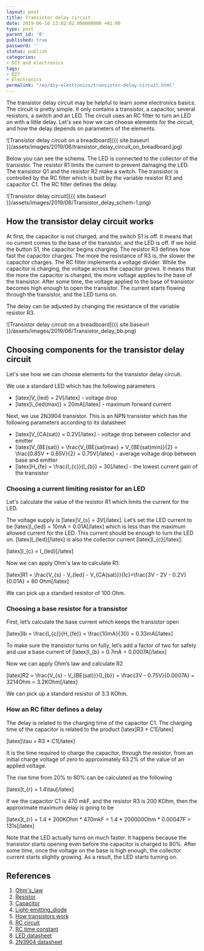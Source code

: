 ```yaml
---
layout: post
title: Transistor delay circuit
date: 2019-06-16 13:02:02.000000000 +01:00
type: post
parent_id: '0'
published: true
password: ''
status: publish
categories:
- DIY and electronics
tags:
- DIY
- Electronics
permalink: "/en/diy-electronics/transistor-delay-circuit.html"
---
```



The transistor delay circuit may be helpful to learn some electronics basics. The circuit is pretty simple. It only contains a transistor, a capacitor, several resistors, a switch and an LED. The circuit uses an RC filter to turn an LED on with a little delay. Let's see how we can choose elements for the circuit, and how the delay depends on parameters of the elements.





![Transistor delay circuit on a breadboard]({{ site.baseurl }}/assets/images/2019/06/transistor_delay_circuit_on_breadboard.jpg)



  
  




Below you can see the schema. The LED is connected to the collector of the transistor. The resistor R1 limits the current to prevent damaging the LED. The transistor Q1 and the resistor R2 make a switch. The transistor is controlled by the RC filter which is built by the variable resistor R3 and capacitor C1. The RC filter defines the delay.





![Transistor delay circuit]({{ site.baseurl }}/assets/images/2019/06/Transistor_delay_schem-1.png)





## How the transistor delay circuit works





At first, the capacitor is not charged, and the switch S1 is off. It means that no current comes to the base of the transistor, and the LED is off. If we hold the button S1, the capacitor begins charging. The resistor R3 defines how fast the capacitor charges. The more the resistance of R3 is, the slower the capacitor charges. The RC filter implements a voltage divider. While the capacitor is charging, the voltage across the capacitor grows. It means that the more the capacitor is charged, the more voltage applies to the base of the transistor. After some time, the voltage applied to the base of transistor becomes high enough to open the transistor. The current starts flowing through the transistor, and the LED turns on.





The delay can be adjusted by changing the resistance of the variable resistor R3.





![Transistor delay circuit on a breadboard]({{ site.baseurl }}/assets/images/2019/06/Transistor_delay_bb.png)





## Choosing components for the transistor delay circuit





Let's see how we can choose elements for the transistor delay circuit.





We use a standard LED which has the following parameters





- [latex]V\_{led} = 2V[/latex] - voltage drop 
- [latex]I\_{led(max)} = 20mA[/latex] - maximum forward current





Next, we use 2N3904 transistor. This is an NPN transistor which has the following parameters according to its datasheet





- [latex]V\_{CA(sat)} = 0.2V[/latex] - voltage drop between collector and emitter
- [latex]V\_{BE(sat)} = \frac{V\_{BE(sat)max} + V\_{BE(sat)min}}{2} = \frac{0.85V + 0.65V}{2} = 0.75V[/latex] - average voltage drop between base and emitter
- [latex]H\_{fe} = \frac{I\_{c}}{I\_{b}} = 30[/latex] - the lowest current gain of the transistor





### Choosing a current limiting resistor for an LED 





Let's calculate the value of the resistor R1 which limits the current for the LED.





The voltage supply is [latex]V\_{s} = 3V[/latex]. Let’s set the LED current to be [latex]I\_{led} = 10mA = 0.01A[/latex] which is less than the maximum allowed current for the LED. This current should be enough to turn the LED on. [latex]I\_{led}[/latex] is also the collector current [latex]I\_{c}[/latex]:





[latex]I\_{c} = I\_{led}[/latex]





Now we can apply Ohm's law to calculate R1:





[latex]R1 = \frac{V\_{s} - V\_{led} - V\_{CA(sat)}}{Ic}=\frac{3V - 2V - 0.2V}{0.01A} = 80 Ohm[/latex]





We can pick up a standard resistor of 100 Ohm.





### Choosing a base resistor for a transistor





First, let’s calculate the base current which keeps the transistor open





[latex]Ib = \frac{I\_{c}}{H\_{fe}} = \frac{10mA}{30} = 0.33mA[/latex]





To make sure the transistor turns on fully, let’s add a factor of two for safety and use a base current of [latex]I\_{b} = 0.7mA = 0.0007A[/latex]





Now we can apply Ohm’s law and calculate R2





[latex]R2 = \frac{V\_{s} - V\_{BE(sat)}}{I\_{b}} = \frac{3V - 0.75V}{0.0007A} = 3214Ohm = 3.2KOhm[/latex]





We can pick up a standard resistor of 3.3 KOhm.





### How an RC filter defines a delay





The delay is related to the charging time of the capacitor C1. The charging time of the capacitor is related to the product [latex]R3 \* C1[/latex]





[latex]\tau = R3 \* C1[/latex]





It is the time required to charge the capacitor, through the resistor, from an initial charge voltage of zero to approximately 63.2% of the value of an applied voltage.





The rise time from 20% to 80% can be calculated as the following





[latex]t\_{r} = 1.4\tau[/latex]





If we the capacitor C1 is 470 mkF, and the resistor R3 is 200 KOhm, then the approximate maximum delay is going to be





[latex]t\_{r} = 1.4 \* 200KOhm \* 470mkF = 1.4 \* 200000Ohm \* 0.00047F = 131s[/latex]





Note that the LED actually turns on much faster. It happens because the transistor starts opening even before the capacitor is charged to 80%. After some time, once the voltage on the base is high enough, the collector current starts slightly growing. As a result, the LED starts turning on.





## References





1. [Ohm's\_law](https://en.wikipedia.org/wiki/Ohm%27s_law)
2. [Resistor](https://en.wikipedia.org/wiki/Resistor)
3. [Capacitor](https://en.wikipedia.org/wiki/Capacitor)
4. [Light-emitting\_diode](https://en.wikipedia.org/wiki/Light-emitting_diode)
5. [How transistors work](https://www.build-electronic-circuits.com/how-transistors-work/)
6. [RC circuit](https://en.wikipedia.org/wiki/RC_circuit)
7. [RC time constant](https://en.wikipedia.org/wiki/RC_time_constant)
8. [LED datasheet](https://www.sparkfun.com/datasheets/Components/YSL-R596CR3G4B5C-C10.pdf)
9. [2N3904 datasheet](https://www.onsemi.com/pub/Collateral/2N3903-D.PDF)



